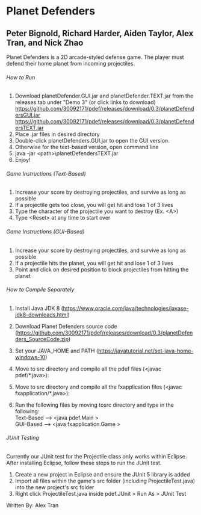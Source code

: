 # Planet Defenders

## Peter Bignold, Richard Harder, Aiden Taylor, Alex Tran, and Nick Zhao

Planet Defenders is a 2D arcade-styled defense game. The player must defend their home planet from incoming projectiles.  

###### How to Run

1. Download planetDefender.GUI.jar and planetDefender.TEXT.jar from the releases tab under "Demo 3" (or click links to download)<br/> <https://github.com/30092171/pdef/releases/download/0.3/planetDefendersGUI.jar><br/>
<https://github.com/30092171/pdef/releases/download/0.3/planetDefendersTEXT.jar><br/>
2. Place .jar files in desired directory
3. Double-click planetDefenders.GUI.jar to open the GUI version.
4. Otherwise for the text-based version, open command line
5. java -jar \<path\>\planetDefendersTEXT.jar
6. Enjoy!

###### Game Instructions (Text-Based)
1. Increase your score by destroying projectiles, and survive as long as possible
2. If a projectile gets too close, you will get hit and lose 1 of 3 lives
3. Type the character of the projectile you want to destroy (Ex. \<A\>)
4. Type \<Reset\> at any time to start over

###### Game Instructions (GUI-Based)
1. Increase your score by destroying projectiles, and survive as long as possible
2. If a projectile hits the planet, you will get hit and lose 1 of 3 lives
3. Point and click on desired position to block projectiles from hitting the planet

###### How to Compile Separately

1. Install Java JDK 8 (<https://www.oracle.com/java/technologies/javase-jdk8-downloads.html>)

2. Download Planet Defenders source code (<https://github.com/30092171/pdef/releases/download/0.3/planetDefenders_SourceCode.zip>)

3. Set your JAVA_HOME and PATH (<https://javatutorial.net/set-java-home-windows-10>)

4. Move to src directory and compile all the pdef files (<javac pdef/*.java>): <br/>

5. Move to src directory and compile all the fxapplication files (<javac fxapplication/*.java>):

6. Run the following files by moving tosrc directory and type in the following:<br/>
Text-Based --> \<java pdef.Main \> <br/>
GUI-Based --> \<java fxapplication.Game \> <br/>


###### JUnit Testing
Currently our JUnit test for the Projectile class only works within Eclipse. After installing Eclipse, follow these steps to run the JUnit test.
1. Create a new project in Eclipse and ensure the JUnit 5 library is added
2. Import all files within the game's src folder (including ProjectileTest.java) into the new project's src folder 
3. Right click ProjectileTest.java inside pdef.JUnit > Run As > JUnit Test

Written By: Alex Tran
